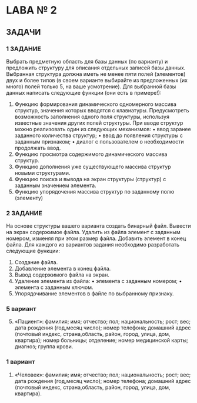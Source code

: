# LABA № 2 #

## ЗАДАЧИ ##

### 1 ЗАДАНИЕ ###
Выбрать предметную область для базы данных (по варианту) и предложить
структуру для описания отдельных записей базы данных. Выбранная структура должна иметь не
менее пяти полей (элементов) двух и более типов (в своем варианте
выбирайте из предложенных (их много) полей только 5, на ваше
усмотрение). Для выбранной базы данных написать следующие функции (они есть в
примере!):
1. Функцию формирования динамического одномерного массива структур, значения которых
вводятся с клавиатуры. Предусмотреть возможность заполнения одного поля структуры,
используя известные значения других полей структуры. При вводе структур можно реализовать
один из следующих механизмов:
• ввод заранее заданного количества структур;
• ввод до появления структуры с заданным признаком;
• диалог с пользователем о необходимости продолжать ввод.
2. Функцию просмотра содержимого динамического массива структур.
3. Функцию дополнения уже существующего массива структур новыми структурами.
4. Функцию поиска и вывода на экран структуры (структур) с заданным значением элемента.
5. Функцию упорядочения массива структур по заданному полю (элементу)

### 2 ЗАДАНИЕ  ###  
На основе структуры вашего варианта создать бинарный файл. Вывести на экран
содержимое файла. Удалить из файла элемент с заданным номером, изменяя при этом размер
файла. Добавить элемент в конец файла.
Для каждого из вариантов задания необходимо разработать следующие функции:
1. Создание файла.
2. Добавление элемента в конец файла.
3. Вывод содержимого файла на экран.
4. Удаление элемента из файла:
• элемента с заданным номером;
• элемента с заданным ключом.
5. Упорядочивание элементов в файле по выбранному признаку.


### 5 вариант ###

5. «Пациент»:
фамилия; имя; отчество; пол; национальность; рост; вес; дата рождения (год,месяц число); номер
телефона; домашний адрес (почтовый индекс, страна,область, район, город, улица, дом, квартира);
номер больницы; отделение; номер медицинской карты; диагноз; группа крови.


### 1 вариант ###

1. «Человек»:
фамилия; имя; отчество; пол; национальность; рост; вес; дата рождения (год,месяц число); номер
телефона; домашний адрес (почтовый индекс, страна,область, район, город, улица, дом, квартира).


